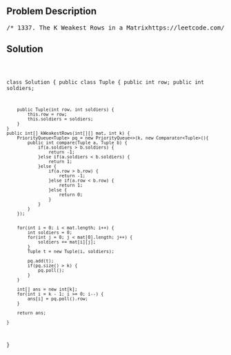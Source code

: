 <!--
<style>
  body { font-family: Arial, sans-serif; }
  .container { max-width: 700px; margin: 0 auto; padding: 10px; }
  .comment-block { background-color: #f9f9f9; padding: 10px; border-left: 5px solid #ccc; overflow-wrap: break-word; white-space: pre-wrap; }
  .code-block { background-color: #f4f4f4; padding: 10px; border: 1px solid #ddd; overflow-wrap: break-word; white-space: pre-wrap; }
</style>
-->

<div class='container'>
<h2>Problem Description</h2>
<div class='comment-block'>
<pre>
/* 1337. The K Weakest Rows in a Matrixhttps://leetcode.com/problems/the-k-weakest-rows-in-a-matrix/You are given an m x n binary matrix mat of 1's (representing soldiers) and 0's (representingcivilians). The soldiers are positioned in front of the civilians. That is, all the 1's will appearto the left of all the 0's in each row.A row i is weaker than a row j if one of the following is true:The number of soldiers in row i is less than the number of soldiers in row j.Both rows have the same number of soldiers and i < j.Return the indices of the k weakest rows in the matrix ordered from weakest to strongest.Example 1:Input: mat =[[1,1,0,0,0], [1,1,1,1,0], [1,0,0,0,0], [1,1,0,0,0], [1,1,1,1,1]],k = 3Output: [2,0,3]Explanation:The number of soldiers in each row is:- Row 0: 2- Row 1: 4- Row 2: 1- Row 3: 2- Row 4: 5The rows ordered from weakest to strongest are [2,0,3,1,4].Example 2:Input: mat =[[1,0,0,0], [1,1,1,1], [1,0,0,0], [1,0,0,0]],k = 2Output: [0,2]Explanation:The number of soldiers in each row is:- Row 0: 1- Row 1: 4- Row 2: 1- Row 3: 1The rows ordered from weakest to strongest are [0,2,3,1].Constraints:m == mat.lengthn == mat[i].length2 <= n, m <= 1001 <= k <= mmatrix[i][j] is either 0 or 1.*/</pre>
</div>

<h2>Solution</h2>
<div class='code-block'>
<pre><code class='language-java'>

class Solution {
    public class Tuple {
        public int row;
        public int soldiers;
        
        public Tuple(int row, int soldiers) {
            this.row = row;
            this.soldiers = soldiers;
        }
    }
    public int[] kWeakestRows(int[][] mat, int k) {
        PriorityQueue<Tuple> pq = new PriorityQueue<>(k, new Comparator<Tuple>(){
            public int compare(Tuple a, Tuple b) {
                if(a.soldiers > b.soldiers) {
                    return -1;
                }else if(a.soldiers < b.soldiers) {
                    return 1;
                }else {
                    if(a.row > b.row) {
                        return -1;
                    }else if(a.row < b.row) {
                        return 1;
                    }else {
                        return 0;
                    }
                }
            }
        });
        
        
        for(int i = 0; i < mat.length; i++) {
            int soldiers = 0;
            for(int j = 0; j < mat[0].length; j++) {
                soldiers += mat[i][j];
            }
            Tuple t = new Tuple(i, soldiers);
            
            pq.add(t);
            if(pq.size() > k) {
                pq.poll();
            }
        }
        
        int[] ans = new int[k];
        for(int i = k - 1; i >= 0; i--) {
            ans[i] = pq.poll().row;
        }
        
        return ans;
        
    }
}</code></pre>
</div>
</div>
